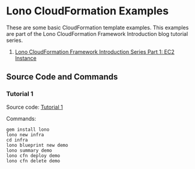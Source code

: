 # Lono CloudFormation Examples

These are some basic CloudFormation template examples.  This examples are part of the Lono CloudFormation Framework Introduction blog tutorial series.

1. [Lono CloudFormation Framework Introduction Series Part 1: EC2 Instance
](https://blog.boltops.com/2019/10/30/lono-cloudformation-framework-introduction-series-part-1-ec2-instance)

## Source Code and Commands

### Tutorial 1

Source code: [Tutorial 1](tutorial-1)

Commands:

    gem install lono
    lono new infra
    cd infra
    lono blueprint new demo
    lono summary demo
    lono cfn deploy demo
    lono cfn delete demo
